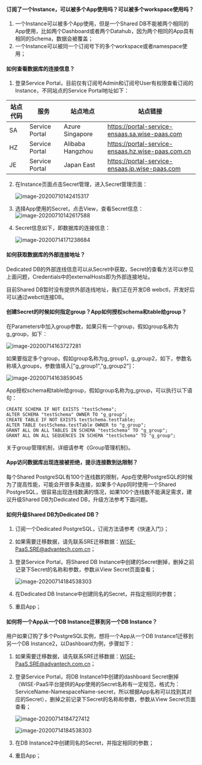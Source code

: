 ####  订阅了一个Instance，可以被多个App使用吗？可以被多个workspace使用吗？

1. 一个Instance可以被多个App使用，但是一个Shared DB不能被两个相同的App使用，比如两个Dashboard或者两个Datahub，因为两个相同的App具有相同的Schema，数据会被覆盖；
2. 一个Instance可以被同一个订阅号下的多个workspace或者namespace使用；

#### 如何查看数据库的连接信息？

1. 登录Service Portal，目前仅有订阅号Admin和订阅号User有权限查看订阅的Instance，不同站点的Service Portal地址如下：

| 站点代码 | 服务           | 站点地点          | 站点链接                                          |
| -------- | -------------- | ----------------- | ------------------------------------------------- |
| SA       | Service Portal | Azure Singapore   | https://portal-service-ensaas.sa.wise-paas.com    |
| HZ       | Service Portal | Alibaba  Hangzhou | https://portal-service-ensaas.hz.wise-paas.com.cn |
| JE       | Service Portal | Japan East        | https://portal-service-ensaas.jp.wise-paas.com    |

2. 在Instance页面点击Secret管理，进入Secret管理页面：

   ![image-20200710142415317](imgs/image-20200710142415317.png)

3. 选择App使用的Secret，点击View，查看Secret信息：	
   ![image-20200710142617588](imgs/image-20200710142617588.png)

4. Secret信息如下，即数据库的连接信息：

   ![image-20200714171238684](imgs/image-20200714171238684.png)

#### 如何获取数据库的外部连接地址？

Dedicated DB的外部连线信息可以从Secret中获取，Secret的查看方法可以参见上面问题，Credentials中的externalHosts即为外部连接地址。

目前Shared DB暂时没有提供外部连线地址，我们正在开发DB webctl，开发好后可以通过webctl连接DB。

#### 创建Secret的时候如何指定group？App如何授权schema和table给group？

在Parameters中加入group参数，如果只有一个group，假如group名称为g_group，如下：

![image-20200714163727281](imgs/image-20200714163727281.png)

如果要指定多个group，假如group名称为g_group1，g_group2，如下，参数名称填入groups，参数值填入["g_group1","g_group2"]：

![image-20200714163859045](imgs/image-20200714163859045.png)

App授权schema和table给group，假如group名称为g_group，可以执行以下语句：

```
CREATE SCHEMA IF NOT EXISTS "testSchema";
ALTER SCHEMA "testSchema" OWNER TO "g_group";
CREATE TABLE IF NOT EXISTS testSchema.testTable;
ALTER TABLE testSchema.testTable OWNER to "g_group";
GRANT ALL ON ALL TABLES IN SCHEMA "testSchema" TO "g_group";
GRANT ALL ON ALL SEQUENCES IN SCHEMA "testSchema" TO "g_group"; 
```

关于group管理机制，详细请参考《Group管理机制》。

#### App访问数据库出现连接被拒绝，提示连接数到达限制？

每个Shared PostgreSQL有100个连线数的限制，App在使用PostgreSQL的时候为了提高性能，可能会开很多条连接，如果多个App同时使用一个Shared PostgreSQL，很容易出现连线数满的情况，如果100个连线数不能满足需求，建议升级Shared DB为Dedicated DB，升级方法参考下面问题。

#### 如何升级Shared DB为Dedicated DB？

1. 订阅一个Dedicated PostgreSQL，订阅方法请参考《快速入门》；

2. 如果需要迁移数据，请先联系SRE迁移数据：WISE-PaaS.SRE@advantech.com.cn；

3. 登录Service Portal，将Shared DB Instance中创建的Secret删掉，删掉之前记录下Secret的名称和参数，参数从View Secret页面查看；

   ![image-20200714184538303](imgs/image-20200714184538303.png)

4. 在Dedicated DB Instance中创建同名的Secret，并指定相同的参数；

5. 重启App；

#### 如何将一个App从一个DB Instance迁移到另一个DB Instance？

用户如果订购了多个PostgreSQL实例，想将一个App从一个DB Instance1迁移到另一个DB Instance2，以Dashboard为例，步骤如下：

1. 如果需要迁移数据，请先联系SRE迁移数据：WISE-PaaS.SRE@advantech.com.cn；

2. 登录Service Portal，将DB Instance1中创建的dashboard Secret删掉（WISE-PaaS平台提供的App使用的Secret名称有一定规范，格式为：ServiceName-NamespaceName-secret，所以根据App名称可以找到其对应的Secret），删掉之前记录下Secret的名称和参数，参数从View Secret页面查看；

   ![image-20200714184727412](imgs/image-20200714184727412.png)

   ![image-20200714184538303](imgs/image-20200714184538303.png)

3. 在DB Instance2中创建同名的Secret，并指定相同的参数；

4. 重启App；